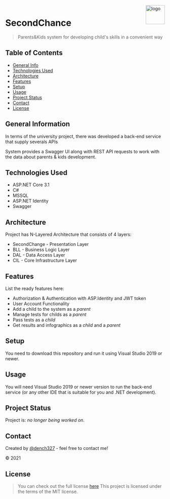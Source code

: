 <img src="https://user-images.githubusercontent.com/53062219/218335000-f00277f0-f199-4cd3-991a-0f91ded9a6b6.png" alt="logo" title="logo" align="right" height="60" />

# SecondChance
> Parents&Kids system for developing child's skills in a convenient way

## Table of Contents
* [General Info](#general-information)
* [Technologies Used](#technologies-used)
* [Architecture](#architecture)
* [Features](#features)
* [Setup](#setup)
* [Usage](#usage)
* [Project Status](#project-status)
* [Contact](#contact)
* [License](#license)


## General Information
In terms of the university project, there was developed a back-end service that supply severals APIs

System provides a Swagger UI along with REST API requests to work with the data about parents & kids development.


## Technologies Used
- ASP.NET Core 3.1
- C#
- MSSQL
- ASP.NET Identity
- Swagger

## Architecture
Project has N-Layered Architecture that consists of 4 layers:
- SecondChange - Presentation Layer
- BLL - Business Logic Layer
- DAL - Data Access Layer
- CIL - Core Infrastructure Layer

## Features
List the ready features here:
- Authorization & Authentication with ASP.Identity and JWT token
- User Account Functionality
- Add a child to the system as a *parent*
- Manage tests for childs as a *parent*
- Pass tests as a *child*
- Get results and infographics as a *child* and a *parent*


## Setup
You need to download this repository and run it using Visual Studio 2019 or newer.


## Usage
You will need Visual Studio 2019 or newer version to run the back-end service (or any other IDE that is suitable for you and .NET development).


## Project Status
Project is: _no longer being worked on_.


## Contact
Created by [@dench327](https://www.linkedin.com/in/denis-semko-551b91191) - feel free to contact me!

© 2021


## License
> You can check out the full license [here](https://github.com/DenisSemko/SecondChance/blob/master/LICENSE.md)
This project is licensed under the terms of the MIT license.
